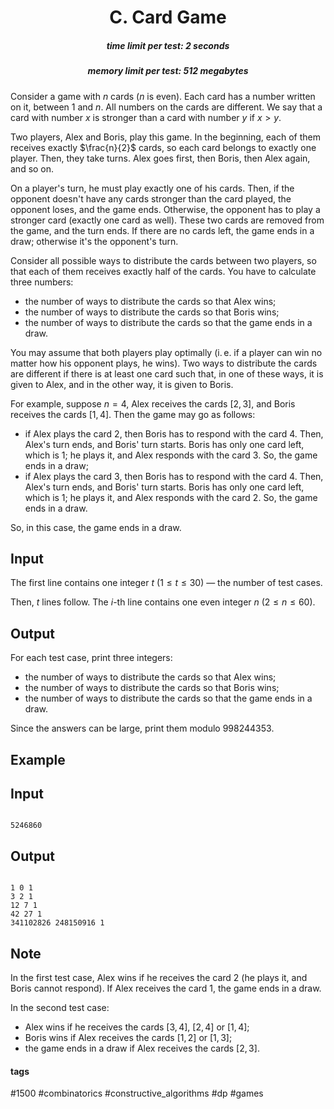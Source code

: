 <h1 style='text-align: center;'> C. Card Game</h1>

<h5 style='text-align: center;'>time limit per test: 2 seconds</h5>
<h5 style='text-align: center;'>memory limit per test: 512 megabytes</h5>

Consider a game with $n$ cards ($n$ is even). Each card has a number written on it, between $1$ and $n$. All numbers on the cards are different. We say that a card with number $x$ is stronger than a card with number $y$ if $x > y$.

Two players, Alex and Boris, play this game. In the beginning, each of them receives exactly $\frac{n}{2}$ cards, so each card belongs to exactly one player. Then, they take turns. Alex goes first, then Boris, then Alex again, and so on.

On a player's turn, he must play exactly one of his cards. Then, if the opponent doesn't have any cards stronger than the card played, the opponent loses, and the game ends. Otherwise, the opponent has to play a stronger card (exactly one card as well). These two cards are removed from the game, and the turn ends. If there are no cards left, the game ends in a draw; otherwise it's the opponent's turn.

Consider all possible ways to distribute the cards between two players, so that each of them receives exactly half of the cards. You have to calculate three numbers:

* the number of ways to distribute the cards so that Alex wins;
* the number of ways to distribute the cards so that Boris wins;
* the number of ways to distribute the cards so that the game ends in a draw.

You may assume that both players play optimally (i. e. if a player can win no matter how his opponent plays, he wins). Two ways to distribute the cards are different if there is at least one card such that, in one of these ways, it is given to Alex, and in the other way, it is given to Boris.

For example, suppose $n = 4$, Alex receives the cards $[2, 3]$, and Boris receives the cards $[1, 4]$. Then the game may go as follows:

* if Alex plays the card $2$, then Boris has to respond with the card $4$. Then, Alex's turn ends, and Boris' turn starts. Boris has only one card left, which is $1$; he plays it, and Alex responds with the card $3$. So, the game ends in a draw;
* if Alex plays the card $3$, then Boris has to respond with the card $4$. Then, Alex's turn ends, and Boris' turn starts. Boris has only one card left, which is $1$; he plays it, and Alex responds with the card $2$. So, the game ends in a draw.

So, in this case, the game ends in a draw.

## Input

The first line contains one integer $t$ ($1 \le t \le 30$) — the number of test cases.

Then, $t$ lines follow. The $i$-th line contains one even integer $n$ ($2 \le n \le 60$).

## Output

For each test case, print three integers:

* the number of ways to distribute the cards so that Alex wins;
* the number of ways to distribute the cards so that Boris wins;
* the number of ways to distribute the cards so that the game ends in a draw.

Since the answers can be large, print them modulo $998244353$.

## Example

## Input


```

5246860
```
## Output


```

1 0 1
3 2 1
12 7 1
42 27 1
341102826 248150916 1

```
## Note

In the first test case, Alex wins if he receives the card $2$ (he plays it, and Boris cannot respond). If Alex receives the card $1$, the game ends in a draw.

In the second test case: 

* Alex wins if he receives the cards $[3, 4]$, $[2, 4]$ or $[1, 4]$;
* Boris wins if Alex receives the cards $[1, 2]$ or $[1, 3]$;
* the game ends in a draw if Alex receives the cards $[2, 3]$.


#### tags 

#1500 #combinatorics #constructive_algorithms #dp #games 